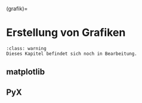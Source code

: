 (grafik)=
# Erstellung von Grafiken

```{admonition} Hinweis
:class: warning
Dieses Kapitel befindet sich noch in Bearbeitung.
```

## matplotlib

## PyX
